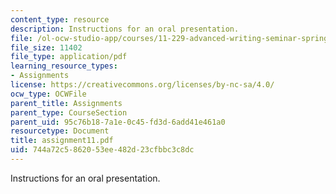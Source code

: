 ```yaml
---
content_type: resource
description: Instructions for an oral presentation.
file: /ol-ocw-studio-app/courses/11-229-advanced-writing-seminar-spring-2004/744a72c5862053ee482d23cfbbc3c8dc_assignment11.pdf
file_size: 11402
file_type: application/pdf
learning_resource_types:
- Assignments
license: https://creativecommons.org/licenses/by-nc-sa/4.0/
ocw_type: OCWFile
parent_title: Assignments
parent_type: CourseSection
parent_uid: 95c76b18-7a1e-0c45-fd3d-6add41e461a0
resourcetype: Document
title: assignment11.pdf
uid: 744a72c5-8620-53ee-482d-23cfbbc3c8dc
---
```

Instructions for an oral presentation.